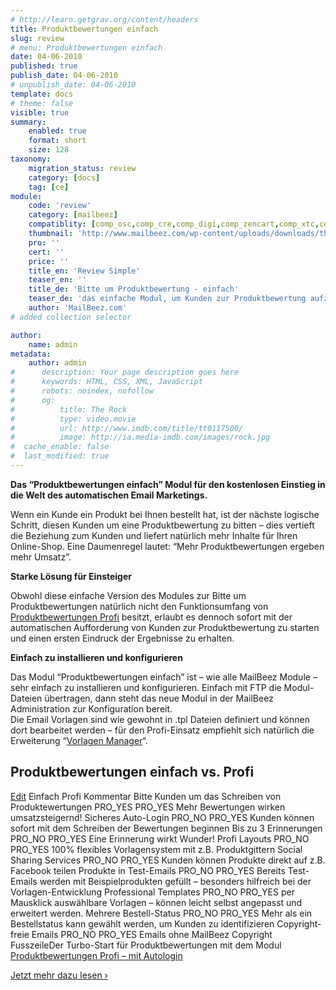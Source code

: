 ```yaml
---
# http://learn.getgrav.org/content/headers
title: Produktbewertungen einfach
slug: review
# menu: Produktbewertungen einfach
date: 04-06-2010
published: true
publish_date: 04-06-2010
# unpublish_date: 04-06-2010
template: docs
# theme: false
visible: true
summary:
    enabled: true
    format: short
    size: 128
taxonomy:
    migration_status: review
    category: [docs]
    tag: [ce]
module:
    code: 'review'
    category: [mailbeez]
    compatiblity: [comp_osc,comp_cre,comp_digi,comp_zencart,comp_xtc,comp_gambio]
    thumbnail: 'http://www.mailbeez.com/wp-content/uploads/downloads/thumbnails/2011/08/icon_322.png'
    pro: ''
    cert: ''
    price: ''
    title_en: 'Review Simple'
    teaser_en: ''
    title_de: 'Bitte um Produktbewertung - einfach'
    teaser_de: 'das einfache Modul, um Kunden zur Produktbewertung aufzufordern.'
    author: 'MailBeez.com'
# added collection selector

author:
    name: admin
metadata:
    author: admin
#      description: Your page description goes here
#      keywords: HTML, CSS, XML, JavaScript
#      robots: noindex, nofollow
#      og:
#          title: The Rock
#          type: video.movie
#          url: http://www.imdb.com/title/tt0117500/
#          image: http://ia.media-imdb.com/images/rock.jpg
#  cache_enable: false
#  last_modified: true
---
```


**Das “Produktbewertungen einfach” Modul für den kostenlosen Einstieg in die Welt des automatischen Email Marketings.**

Wenn ein Kunde ein Produkt bei Ihnen bestellt hat, ist der nächste logische Schritt, diesen Kunden um eine Produktbewertung zu bitten – dies vertieft die Beziehung zum Kunden und liefert natürlich mehr Inhalte für Ihren Online-Shop. Eine Daumenregel lautet: “Mehr Produktbewertungen ergeben mehr Umsatz”.

**Starke Lösung für Einsteiger**

Obwohl diese einfache Version des Modules zur Bitte um Produktbewertungen natürlich nicht den Funktionsumfang von [Produktbewertungen Profi](/documentation/mailbeez/review_advanced "Produktbewertungen einfach") besitzt, erlaubt es dennoch sofort mit der automatischen Aufforderung von Kunden zur Produktbewertung zu starten und einen ersten Eindruck der Ergebnisse zu erhalten.

**Einfach zu installieren und konfigurieren**

Das Modul “Produktbewertungen einfach” ist – wie alle MailBeez Module – sehr einfach zu installieren und konfigurieren. Einfach mit FTP die Modul-Dateien übertragen, dann steht das neue Modul in der MailBeez Administration zur Konfiguration bereit.  
 Die Email Vorlagen sind wie gewohnt in .tpl Dateien definiert und können dort bearbeitet werden – für den Profi-Einsatz empfiehlt sich natürlich die Erweiterung “[Vorlagen Manager](/documentation/configbeez/config_tmplmngr/?lang=de)“.

## Produktbewertungen einfach vs. Profi

  [Edit](http://localhost/wordpress_mailbeez_EOL/wp-admin/tools.php?page=wp-table-reloaded&action=edit&table_id=9 "Edit")  Einfach Profi Kommentar Bitte Kunden um das Schreiben von Produktewertungen PRO\_YES PRO\_YES Mehr Bewertungen wirken umsatzsteigernd! Sicheres Auto-Login PRO\_NO PRO\_YES Kunden können sofort mit dem Schreiben der Bewertungen beginnen Bis zu 3 Erinnerungen PRO\_NO PRO\_YES Eine Erinnerung wirkt Wunder! Profi Layouts PRO\_NO PRO\_YES 100% flexibles Vorlagensystem mit z.B. Produktgittern Social Sharing Services PRO\_NO PRO\_YES Kunden können Produkte direkt auf z.B. Facebook teilen Produkte in Test-Emails PRO\_NO PRO\_YES Bereits Test-Emails werden mit Beispielprodukten gefüllt – besonders hilfreich bei der Vorlagen-Entwicklung Professional Templates PRO\_NO PRO\_YES per Mausklick auswählbare Vorlagen – können leicht selbst angepasst und erweitert werden. Mehrere Bestell-Status PRO\_NO PRO\_YES Mehr als ein Bestellstatus kann gewählt werden, um Kunden zu identifizieren Copyright-freie Emails PRO\_NO PRO\_YES Emails ohne MailBeez Copyright FusszeileDer Turbo-Start für Produktbewertungen mit dem Modul  
[Produktbewertungen Profi – mit Autologin](/documentation/mailbeez/review_advanced/ "Review Reminder Advanced – Autologin")

[Jetzt mehr dazu lesen ›](/documentation/mailbeez/review_advanced/ "Produktbewertungen einfach – Autologin")
